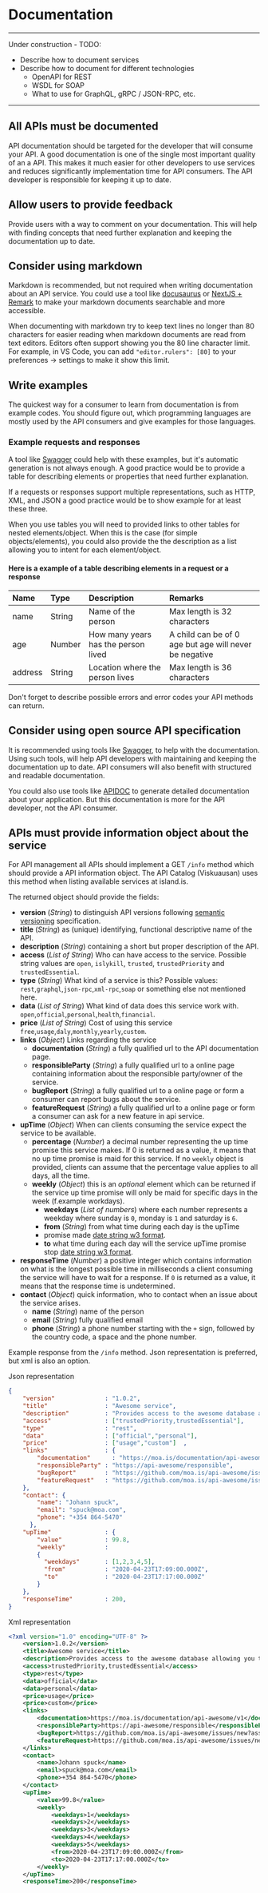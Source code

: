 # Documentation
---------------------------------------------------------
Under construction - TODO:
* Describe how to document services
* Describe how to document for different technologies
  * OpenAPI for REST
  * WSDL for SOAP
  * What to use for GraphQL, gRPC / JSON-RPC, etc.
---------------------------------------------------------

## All APIs must be documented
API documentation should be targeted for the developer that will consume your
API.  A good documentation is one of the single most important quality of an 
a API.  This makes it much easier for other developers to use services and 
reduces significantly implementation time for API consumers. The API developer 
is responsible for keeping it up to date.

## Allow users to provide feedback
Provide users with a way to comment on your documentation.  This will help 
with finding concepts that need further explanation and keeping the 
documentation up to date.

## Consider using markdown
Markdown is recommended, but not required when writing documentation about an
API service. You could use a tool like [docusaurus](https://v2.docusaurus.io/) 
or [NextJS + Remark](https://github.com/vercel/next.js/tree/canary/examples/blog-starter-typescript) 
to make your markdown documents searchable and more accessible.

When documenting with markdown try to keep text lines no longer than 80 
characters for easier reading when markdown  documents are read from text 
editors.  Editors often support showing you the 80 line character limit.  For
example, in VS Code, you can add `"editor.rulers": [80]` to your 
preferences -> settings to make it show this limit.

## Write examples
The quickest way for a consumer to learn from documentation is from example 
codes.  You should figure out, which programming languages are mostly used by
the API consumers and give examples for those languages.

### Example requests and responses
A tool like [Swagger](http://swagger.io/) could help with these examples, but
it's automatic generation is not always enough.  A good practice would be to 
provide a table for describing elements or properties that need further 
explanation.

If a requests or responses support multiple representations, such as 
HTTP, XML, and JSON a good practice would be to show example for at 
least these three.

When you use tables you will need to provided links to other tables for nested 
elements/object.  When this is the case (for simple objects/elements), you could
also provide the the description as a list allowing you to intent for each 
element/object.

#### Here is a example of a table describing elements in a request or a response
| Name     | Type    | Description                           | Remarks                     |
| :---     | :---    | :----------                           | :-------                    |
| name     | String  | Name of the person                    | Max length is 32 characters |
| age      | Number  | How many years has the person lived   | A child can be of 0 age but age will never be negative |
| address  | String  | Location where the person lives       | Max length is 36 characters |

Don't forget to describe possible errors and 
error codes your API methods can return.

## Consider using open source API specification
It is recommended using tools like [Swagger](http://swagger.io/), to help with
the documentation.  Using such tools, will help API developers with maintaining
and keeping the documentation up to date.  API consumers will also benefit with
structured and readable documentation.

You could also use tools like [APIDOC](https://apidocjs.com/) to generate 
detailed documentation about your application.  But this documentation is 
more for the API developer, not the API consumer.


## APIs must provide information object about the service
For API management all APIs should implement a GET `/info` method which should
provide a API information object.   The API Catalog (Viskuausan) uses this
method when listing available services at island.is.

The returned object should provide the fields:
 - **version**  (*String*) to distinguish API versions following 
   [semantic versioning](https://semver.org/) specification.
 - **title** (*String*) as (unique) identifying, functional descriptive name of the API.
 - **description** (*String*) containing a short but proper description of the API.
 - **access** (*List of String*) Who can have access to the service.  Possible
   string values are `open`, `islykill`, `trusted`, `trustedPriority` and
   `trustedEssential`.
 - **type** (*String*) What kind of a service is this? Possible values:
   `rest`,`graphql`,`json-rpc`,`xml-rpc`,`soap` or something else not mentioned here.
 - **data** (*List of String*) What kind of data does this service work with.
   `open`,`official`,`personal`,`health`,`financial`.
 - **price** (*List of String*) Cost of using this service
   `free`,`usage`,`daly`,`monthly`,`yearly`,`custom`.
 - **links** (*Object*) Links regarding the service
     - **documentation** (*String*) a fully qualified url to the API 
       documentation page.
     - **responsibleParty** (*String*) a fully qualified url to a online page 
       containing information about the responsible party/owner of the service. 
     - **bugReport** (*String*) a fully qualified url to a online page or form a 
       consumer can report bugs about the service.
     - **featureRequest** (*String*) a fully qualified url to a online page or 
       form a consumer can ask for a new feature in api service.
 - **upTime** (*Object*) When can clients consuming the service expect the 
   service to be available.     
     - **percentage** (*Number*) a decimal number representing the up time 
       promise this service makes.  If 0 is returned as a value, it means that 
       no up time promise is maid for this service.  If no `weekly` object is
       provided, clients can assume that the percentage value applies to all 
       days, all the time.
     - **weekly** (*Object*) this is an _optional_ element which can be returned 
       if the service up time promise will only be maid for specific days in the
       week (f.example workdays).
       - **weekdays** (*List of numbers*) where each number represents a weekday
         where sunday is `0`, monday is `1` and saturday is `6`.
       - **from** (*String*) from what time during each day is the upTime 
       - promise made [date string w3 format](https://www.w3.org/TR/NOTE-datetime).
       - **to** what time during each day will the service upTime promise stop 
         [date string w3 format](https://www.w3.org/TR/NOTE-datetime).
 - **responseTime** (*Number*) a positive integer which contains information on 
   what is the longest possible time in milliseconds a client consuming the 
   service will have to wait for a response.  If `0` is returned as a value, 
   it means that the response time is undetermined.
 - **contact**  (*Object*) quick information, who to contact when an issue about
   the service arises.
     - **name** (*String*) name of the person
     - **email** (*String*) fully qualified email
     - **phone** (*String*) a phone number starting with the `+` sign, followed 
     by the country code, a space and the phone number.



Example response from the `/info` method.  Json representation is preferred, 
but xml is also an option.

Json representation
```json
{
    "version"              : "1.0.2",
    "title"                : "Awesome service",
    "description"          : "Provides access to the awesome database allowing you to query and submit methods on, how to better the world.",
    "access"               : ["trustedPriority,trustedEssential"],
    "type"                 : "rest", 
    "data"                 : ["official","personal"],
    "price"                : ["usage","custom"]  ,
    "links"                : {
        "documentation"      : "https://moa.is/documentation/api-awesome/v1",
        "responsibleParty" : "https://api-awesome/responsible",
        "bugReport"        : "https://github.com/moa.is/api-awesome/issues/new?assignees=&labels=&template=bug_report.md",
        "featureRequest"   : "https://github.com/moa.is/api-awesome/issues/new?assignees=&labels=&template=feature_request.md"  
    },
    "contact": {
        "name": "Johann spuck",
        "email": "spuck@moa.com",
        "phone": "+354 864-5470"
      },                 
    "upTime"               : {
        "value"            : 99.8,
        "weekly"           :
        {
          "weekdays"       : [1,2,3,4,5],
          "from"           : "2020-04-23T17:09:00.000Z",
          "to"             : "2020-04-23T17:17:00.000Z"
        }
    },
    "responseTime"         : 200,
}
```

Xml representation
```xml
<?xml version="1.0" encoding="UTF-8" ?>
	<version>1.0.2</version>
	<title>Awesome service</title>
	<description>Provides access to the awesome database allowing you to query and submit methods on, how to better the world.</description>
	<access>trustedPriority,trustedEssential</access>
	<type>rest</type>
	<data>official</data>
	<data>personal</data>
	<price>usage</price>
	<price>custom</price>
	<links>
		<documentation>https://moa.is/documentation/api-awesome/v1</documentation>
		<responsibleParty>https://api-awesome/responsible</responsibleParty>
		<bugReport>https://github.com/moa.is/api-awesome/issues/new?assignees=&amp;labels=&amp;template=bug_report.md</bugReport>
		<featureRequest>https://github.com/moa.is/api-awesome/issues/new?assignees=&amp;labels=&amp;template=feature_request.md</featureRequest>
	</links>
	<contact>
		<name>Johann spuck</name>
		<email>spuck@moa.com</email>
		<phone>+354 864-5470</phone>
	</contact>
	<upTime>
		<value>99.8</value>
		<weekly>
			<weekdays>1</weekdays>
			<weekdays>2</weekdays>
			<weekdays>3</weekdays>
			<weekdays>4</weekdays>
			<weekdays>5</weekdays>
			<from>2020-04-23T17:09:00.000Z</from>
			<to>2020-04-23T17:17:00.000Z</to>
		</weekly>
	</upTime>
	<responseTime>200</responseTime>
	
  ```